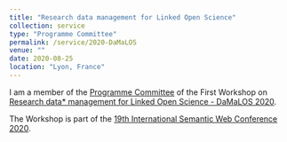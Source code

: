 ```yaml
---
title: "Research data management for Linked Open Science"
collection: service
type: "Programme Committee"
permalink: /service/2020-DaMaLOS
venue: ""
date: 2020-08-25
location: "Lyon, France"
---
```


I am a member of the [Programme Committee](https://zbmed.github.io/damalos/docs/pc.html) of the First Workshop on [Research data* management for Linked Open Science - DaMaLOS 2020](https://zbmed.github.io/damalos/).

The Workshop is part of the [19th International Semantic Web Conference 2020](https://iswc2020.semanticweb.org/).

